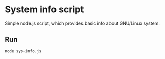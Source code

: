 # System info script

Simple node.js script, which provides basic info about GNU/Linux system.

## Run

`node sys-info.js`
